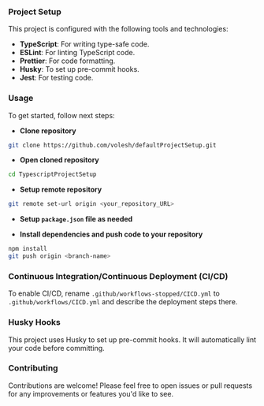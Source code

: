 ### Project Setup

This project is configured with the following tools and technologies:

- **TypeScript**: For writing type-safe code.
- **ESLint**: For linting TypeScript code.
- **Prettier**: For code formatting.
- **Husky**: To set up pre-commit hooks.
- **Jest**: For testing code.

### Usage

To get started, follow next steps:

 - **Clone repository**
```bash
git clone https://github.com/volesh/defaultProjectSetup.git
```
 - **Open cloned repository**
```bash
cd TypescriptProjectSetup
```
 - **Setup remote repository**
```bash
git remote set-url origin <your_repository_URL>
```
 - **Setup `package.json` file as needed**

 - **Install dependencies and push code to your repository**
```bash
npm install
git push origin <branch-name>
```

### Continuous Integration/Continuous Deployment (CI/CD)

To enable CI/CD, rename `.github/workflows-stopped/CICD.yml` to `.github/workflows/CICD.yml` and  describe the deployment steps there.


### Husky Hooks

This project uses Husky to set up pre-commit hooks. It will automatically lint your code before committing.


### Contributing

Contributions are welcome! Please feel free to open issues or pull requests for any improvements or features you'd like to see.
